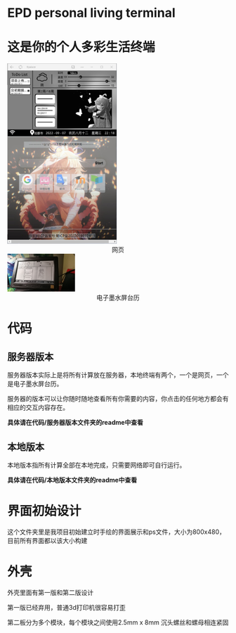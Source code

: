 # EPD personal living terminal

# 这是你的个人多彩生活终端

<img src=".\photos\network.png" style="zoom:40%;" />

<center>网页</center>

<img src=".\photos\local_epd.jpg" alt="local_epd" style="zoom: 15%;" />

<center>电子墨水屏台历</center>

# 代码

## 服务器版本

服务器版本实际上是将所有计算放在服务器，本地终端有两个，一个是网页，一个是电子墨水屏台历。

服务器的版本可以让你随时随地查看所有你需要的内容，你点击的任何地方都会有相应的交互内容存在。

**具体请在代码/服务器版本文件夹的readme中查看**

## 本地版本

本地版本指所有计算全部在本地完成，只需要网络即可自行运行。

**具体请在代码/本地版本文件夹的readme中查看**

# 界面初始设计

这个文件夹里是我项目初始建立时手绘的界面展示和ps文件，大小为800x480，目前所有界面都以该大小构建

# 外壳

外壳里面有第一版和第二版设计

第一版已经弃用，普通3d打印机很容易打歪

第二板分为多个模块，每个模块之间使用2.5mm x 8mm 沉头螺丝和螺母相连紧固
